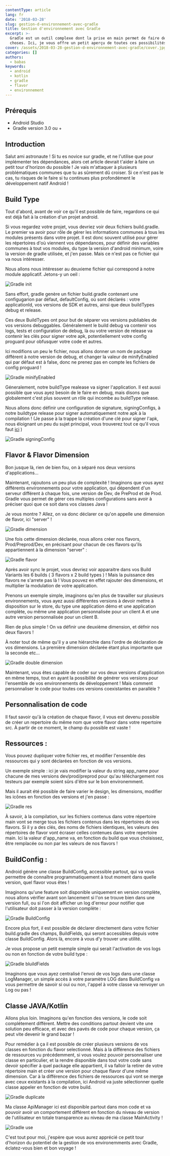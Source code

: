 ```yaml
---
contentType: article
lang: fr
date: '2018-03-28'
slug: gestion-d-environnement-avec-gradle
title: Gestion d'environnement avec Gradle
excerpt: >-
  Gradle est un outil complexe dont la prise en main permet de faire de super
  choses. Ici, je vous offre un petit aperçu de toutes ces possibilités...
cover: /assets/2018-03-28-gestion-d-environnement-avec-gradle/cover.jpg
categories: []
authors:
  - babas
keywords:
  - android
  - kotlin
  - gradle
  - flavor
  - environnement
---
```



## Prérequis
- Android Studio
- Gradle version 3.0 ou +

## Introduction
Salut ami astronaute ! Si tu es novice sur gradle, et ne l'utilise que pour implémenter tes dépendances, alors cet article devrait t'aider à faire un petit tour d'horizon du possible ! Je vais m'attaquer à plusieurs problématiques communes que tu as sûrement dû croiser. Si ce n'est pas le cas, tu risques de le faire si tu continues plus profondément le développement natif Android !

## Build Type

Tout d'abord, avant de voir ce qu'il est possible de faire, regardons ce qui est déjà fait à la création d'un projet android.

Si vous regardez votre projet, vous devriez voir deux fichiers build.gradle. Le premier va avoir pour rôle de gérer les informations communes à tous les modules présents dans votre projet. Il est donc souvent utilisé pour gérer les répertoires d'où viennent vos dépendances, pour définir des variables communes à tout vos modules, du type la version d'android minimum, voire la version de gradle utilisée, et j'en passe. Mais ce n'est pas ce fichier qui va nous intéresser.

Nous allons nous intéresser au deuxieme fichier qui correspond à notre module applicatif. Jetons-y un oeil :

![Gradle init]({BASE_URL}/imgs/articles/2018-03-28-gestion-d-environnement-avec-gradle/I1.jpg)

Sans effort, gradle genère un fichier build.gradle contenant une configugarion par défaut, defaultConfig, où sont déclarés : votre applicationId, vos versions de SDK et autres, ainsi que deux buildTypes debug et release.

Ces deux BuildTypes ont pour but de séparer vos versions publiables de vos versions debuggables. Généralement le build debug va contenir vos logs, tests et configuration de debug, là ou votre version de release va contenir les clés pour signer votre apk, potentiellement votre config proguard pour obfusquer votre code et autres.

Ici modifions un peu le fichier, nous allons donner un nom de package différent à notre version de debug, et changer la valeur de minifyEnabled qui par défaut est à false, donc ne prenez pas en compte les fichiers de config proguard !

![Gradle minifyEnabled]({BASE_URL}/imgs/articles/2018-03-28-gestion-d-environnement-avec-gradle/I2.jpg)

Géneralement, notre buildType realease va signer l'application. Il est aussi possible que vous ayez besoin de le faire en debug, mais disons que globalement c'est plus souvent un rôle qui incombe au buildType release.

Nous allons donc définir une configuration de signature, signingConfigs, à notre buildtype release pour signer automatiquement notre apk à la compilation ! (Je passe à la trappe la création d'une clé pour signer l'apk, nous éloignant un peu du sujet principal, vous trouverez tout ce qu'il vous faut [ici](https://developer.android.com/studio/publish/app-signing.html) )

![Gradle signingConfig]({BASE_URL}/imgs/articles/2018-03-28-gestion-d-environnement-avec-gradle/I3.jpg)

## Flavor & Flavor Dimension

Bon jusque là, rien de bien fou, on à séparé nos deux versions d'applications...

Maintenant, rajoutons un peu plus de complexité !
Imaginons que vous ayez différents environnements pour votre application, qui dépendent d'un serveur différent à chaque fois, une version de Dev, de PreProd et de Prod. Gradle vous permet de gérer ces multiples configurations sans avoir à préciser quoi que ce soit dans vos classes Java !

Je vous montre ? Allez, on va donc déclarer ce qu'on appelle une dimension de flavor, ici "server" !

![Gradle dimension]({BASE_URL}/imgs/articles/2018-03-28-gestion-d-environnement-avec-gradle/I4.jpg)

Une fois cette dimension déclarée, nous allons créer nos flavors, Prod/Preprod/Dev, en précisant pour chacun de ces flavors qu'ils appartiennent à la dimension "server" :

![Gradle flavor]({BASE_URL}/imgs/articles/2018-03-28-gestion-d-environnement-avec-gradle/I5.jpg)

Après avoir sync le projet, vous devriez voir apparaitre dans vos Build Variants les 6 builds ( 3 flavors x 2 build types ) !
Mais la puissance des flavors ne s'arrete pas là ! Vous pouvez en effet rajouter des dimensions, et multiplier la modulation de votre application.

Prenons un exemple simple, imaginons qu'en plus de travailler sur plusieurs environnements, vous ayez aussi différentes versions à devoir mettre à disposition sur le store, du type une application démo et une application complète, ou même une application personnalisée pour un client A et une autre version personnalisée pour un client B.

Rien de plus simple ! On va définir une deuxième dimension, et défnir nos deux flavors !

À noter tout de même qu'il y a une hiérarchie dans l'ordre de déclaration de vos dimensions. La première dimension déclarée étant plus importante que la seconde etc...

![Gradle double dimension]({BASE_URL}/imgs/articles/2018-03-28-gestion-d-environnement-avec-gradle/I6.png)

Maintenant, vous êtes capable de coder sur vos deux versions d'application en même temps, tout en ayant la possibilité de générer vos versions pour l'ensemble de vos environnements de développement !
Mais comment personnaliser le code pour toutes ces versions coexistantes en parallèle ?

## Personnalisation de code

Il faut savoir qu'à la création de chaque flavor, il vous est devenu possible de créer un repertoire du même nom que votre flavor dans votre repertoire src. À partir de ce moment, le champ du possible est vaste !

## Ressources :
Vous pouvez dupliquer votre fichier res, et modifier l'ensemble des ressources qui y sont déclarées en fonction de vos versions.

Un exemple simple : ici je vais modifier la valeur du string app_name pour chacune de mes versions dev/prod/preprod pour qu'au téléchargement nos testeurs par exemple soient sûrs d'être sur le bon environemment.

Mais il aurait été possible de faire varier le design, les dimensions, modifier les icônes en fonction des versions et j'en passe :

![Gradle res]({BASE_URL}/imgs/articles/2018-03-28-gestion-d-environnement-avec-gradle/I7.png)

À savoir, à la compilation, sur les fichiers contenus dans votre répertoire main vont se merge tous les fichiers contenus dans les répertoires de vos flavors. Si il y a des clés, des noms de fichiers identiques, les valeurs des répertoires de flavor vont écraser celles contenues dans votre repertoire main. Ici la valeur d'app_name va, en fonction du build que vous choisissez, être remplacée ou non par les valeurs de nos flavors !

## BuildConfig :

Android génère une classe BuildConfig, accessible partout, qui va vous permettre de connaître programmatiquement à tout moment dans quelle version, quel flavor vous êtes !

Imaginons qu'une feature soit disponible uniquement en version complète, nous allons vérifier avant son lancement si l'on se trouve bien dans une version full, ou si l'on doit afficher un log d'erreur pour notifier que l'utilisateur doit passer à la version complète :

![Gradle BuildConfig]({BASE_URL}/imgs/articles/2018-03-28-gestion-d-environnement-avec-gradle/I8.png)

Encore plus fort, il est possible de déclarer directement dans votre fichier build.gradle des champs, BuildFields, qui seront accessibles depuis votre classe BuildConfig. Alors là, encore à vous d'y trouver une utilité.

Je vous propose un petit exemple simple qui serait l'activation de vos logs ou non en fonction de votre build type :

![Gradle bluildFields]({BASE_URL}/imgs/articles/2018-03-28-gestion-d-environnement-avec-gradle/I9.png)

Imaginons que vous ayez centralisé l'envoi de vos logs dans une classe LogManager, un simple accès à votre paramètre LOG dans BuildConfig va vous permettre de savoir si oui ou non, l'appel à votre classe va renvoyer un Log ou pas !

## Classe JAVA/Kotlin
Allons plus loin. Imaginons qu'en fonction des versions, le code soit complétement différent. Mettre des conditions partout devient vite une solution peu efficace, et avec des pavés de code pour chaque version, ça peut vite devenir le grand bazar !

Pour remédier à ça il est possible de créer plusieurs versions de vos classes en fonction du flavor selectionné. Mais à la différence des fichiers de ressources vu précédemment, si vous voulez pouvoir personnaliser une classe en particulier, et la rendre disponible dans tout votre code sans devoir spécifier à quel package elle appartient, il va falloir la retirer de votre répertoire main et créer une version pour chaque flavor d'une même dimension. Car à la différence des fichiers de ressources qui vont se merge avec ceux existants à la compilation, ici Android va juste sélectionner quelle classe appeler en fonction de votre build.

![Gradle duplicate]({BASE_URL}/imgs/articles/2018-03-28-gestion-d-environnement-avec-gradle/I10.jpg)

Ma classe ApiManager ici est disponible partout dans mon code et va pouvoir avoir un comportement différent en fonction du niveau de version de l'utilisateur en totale transparence au niveau de ma classe MainActivity !

![Gradle use]({BASE_URL}/imgs/articles/2018-03-28-gestion-d-environnement-avec-gradle/I11.jpg)

C'est tout pour moi, j'espère que vous aurez apprécié ce petit tour d'horizon du potentiel de la gestion de vos environemments avec Gradle, éclatez-vous bien et bon voyage !
